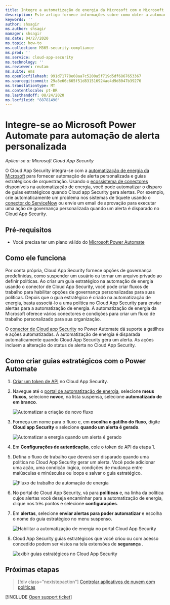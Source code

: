 ```yaml
---
title: Integre a automatização de energia da Microsoft com o Microsoft Cloud App Security para obter automação de alerta personalizada
description: Este artigo fornece informações sobre como obter a automação de alertas personalizada integrando a automatização de energia da Microsoft com o Cloud App Security.
keywords: ''
author: shsagir
ms.author: shsagir
manager: shsagir
ms.date: 04/27/2020
ms.topic: how-to
ms.collection: M365-security-compliance
ms.prod: ''
ms.service: cloud-app-security
ms.technology: ''
ms.reviewer: reutam
ms.suite: ems
ms.openlocfilehash: 991d71778e08aa7c5200a5f719d5df6867653367
ms.sourcegitcommit: 29a8e66c665f51d831516924ae4d9d8047b39276
ms.translationtype: MT
ms.contentlocale: pt-BR
ms.lasthandoff: 08/24/2020
ms.locfileid: "88781490"
---
```

# <a name="integrate-with-microsoft-power-automate-for-custom-alert-automation"></a>Integre-se ao Microsoft Power Automate para automação de alerta personalizada

*Aplica-se a: Microsoft Cloud App Security*

O Cloud App Security integra-se com a [automatização de energia da Microsoft](https://docs.microsoft.com/flow/getting-started) para fornecer automação de alerta personalizada e guias estratégicos de orquestração. Usando o [ecossistema de conectores](https://docs.microsoft.com/connectors/) disponíveis na automatização de energia, você pode automatizar o disparo de guias estratégicos quando Cloud app Security gera alertas. Por exemplo, crie automaticamente um problema nos sistemas de tíquete usando o [conector do ServiceNow](https://docs.microsoft.com/connectors/service-now/) ou envie um email de aprovação para executar uma ação de governança personalizada quando um alerta é disparado no Cloud App Security.

## <a name="prerequisites"></a>Pré-requisitos

- Você precisa ter um plano válido do [Microsoft Power Automate](https://flow.microsoft.com/pricing)

## <a name="how-it-works"></a>Como ele funciona

Por conta própria, Cloud App Security fornece opções de governança predefinidas, como suspender um usuário ou tornar um arquivo privado ao definir políticas. Ao criar um guia estratégico na automação de energia usando o conector de Cloud App Security, você pode criar fluxos de trabalho para habilitar opções de governança personalizadas para suas políticas. Depois que o guia estratégico é criado na automatização de energia, basta associá-lo a uma política no Cloud App Security para enviar alertas para a automatização de energia. A automatização de energia da Microsoft oferece vários conectores e condições para criar um fluxo de trabalho personalizado para sua organização.

O [conector de Cloud app Security](https://docs.microsoft.com/connectors/cloudappsecurity/) no Power Automate dá suporte a gatilhos e ações automatizadas. A automatização de energia é disparada automaticamente quando Cloud App Security gera um alerta. As ações incluem a alteração do status de alerta no Cloud App Security.

## <a name="how-to-create-playbooks-with-power-automate"></a>Como criar guias estratégicos com o Power Automate

1. [Criar um token de API](api-tokens.md) no Cloud App Security.

2. Navegue até o [portal de automatização de energia](https://flow.microsoft.com), selecione **meus fluxos**, selecione **novo**e, na lista suspensa, selecione **automatizado de em branco**.

    ![Automatizar a criação de novo fluxo](media/flow-create-new.png)

3. Forneça um nome para o fluxo e, em **escolha o gatilho do fluxo**, digite **Cloud app Security** e selecione **quando um alerta é gerado**.

    ![Automatizar a energia quando um alerta é gerado](media/flow-when-alert.png)

4. Em **Configurações de autenticação**, cole o token de API da etapa 1.

5. Defina o fluxo de trabalho que deverá ser disparado quando uma política no Cloud App Security gerar um alerta. Você pode adicionar uma ação, uma condição lógica, condições de mudança entre maiúsculas e minúsculas ou loops e salvar o guia estratégico.

    ![Fluxo de trabalho de automação de energia](media/flow-workflow.png)

6. No portal de Cloud App Security, vá para **políticas** e, na linha da política cujos alertas você deseja encaminhar para a automatização de energia, clique nos três pontos e selecione **configurações**.
7. Em **alertas**, selecione **enviar alertas para poder automatizar** e escolha o nome do guia estratégico no menu suspenso.

    ![Habilitar a automatização de energia no portal Cloud App Security](media/flow-mcas-config.png)

8. Cloud App Security guias estratégicos que você criou ou com acesso concedido podem ser vistos na tela extensões de **segurança** .

    ![exibir guias estratégicos no Cloud App Security](media/flow-extensions.png)

## <a name="next-steps"></a>Próximas etapas

> [!div class="nextstepaction"]
> [Controlar aplicativos de nuvem com políticas](control-cloud-apps-with-policies.md)

[!INCLUDE [Open support ticket](includes/support.md)]
